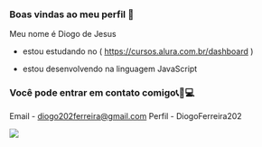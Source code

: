 ### Boas vindas ao meu perfil 🎃

 Meu nome é Diogo de Jesus

- estou estudando no ( https://cursos.alura.com.br/dashboard )

- estou desenvolvendo na linguagem JavaScript

### Você pode entrar em contato comigo📞📱💻

Email - diogo202ferreira@gmail.com
Perfil - DiogoFerreira202

![](https://media1.tenor.com/m/-GllwRMCPpUAAAAd/ultravd.gif)
